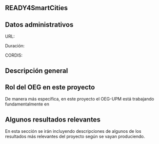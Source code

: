 ## READY4SmartCities

## Datos administrativos
URL:

Duración: 

CORDIS: 

## Descripción general


## Rol del OEG en este proyecto
De manera más específica, en este proyecto el OEG-UPM está trabajando fundamentalmente en 

## Algunos resultados relevantes
En esta sección se irán incluyendo descripciones de algunos de los resultados más relevantes del proyecto según se vayan produciendo.